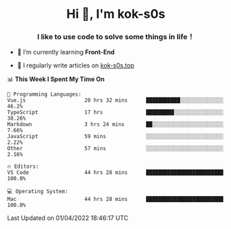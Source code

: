 <h1 align="center">Hi 👋, I'm kok-s0s</h1>
<h3 align="center">I like to use code to solve some things in life！</h3>

- 🌱 I’m currently learning **Front-End**

- 📝 I regularly write articles on [kok-s0s.top](https://kok-s0s.top/)



<!--START_SECTION:waka-->
📊 **This Week I Spent My Time On** 

```text
💬 Programming Languages: 
Vue.js                   20 hrs 32 mins      ███████████░░░░░░░░░░░░░░   46.2% 
TypeScript               17 hrs              █████████░░░░░░░░░░░░░░░░   38.26% 
Markdown                 3 hrs 24 mins       ██░░░░░░░░░░░░░░░░░░░░░░░   7.66% 
JavaScript               59 mins             ░░░░░░░░░░░░░░░░░░░░░░░░░   2.22% 
Other                    57 mins             ░░░░░░░░░░░░░░░░░░░░░░░░░   2.16%

🔥 Editors: 
VS Code                  44 hrs 28 mins      █████████████████████████   100.0%

💻 Operating System: 
Mac                      44 hrs 28 mins      █████████████████████████   100.0%

```


 Last Updated on 01/04/2022 18:46:17 UTC
<!--END_SECTION:waka-->
